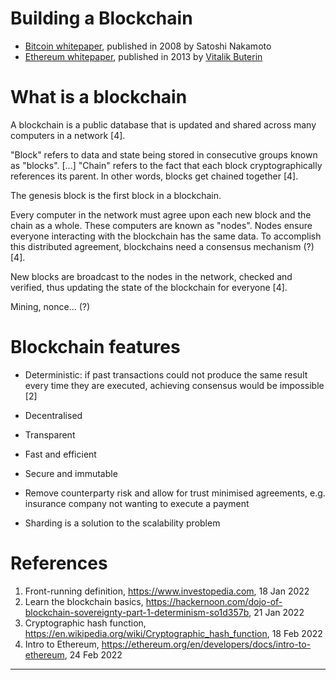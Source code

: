 # Building a Blockchain
- [Bitcoin whitepaper](https://bitcoin.org/bitcoin.pdf), published in 2008 by Satoshi Nakamoto
- [Ethereum whitepaper](https://ethereum.org/en/whitepaper/), published in 2013 by [Vitalik Buterin](https://vitalik.ca/)

# What is a blockchain
A blockchain is a public database that is updated and shared across many computers in a network [4].

"Block" refers to data and state being stored in consecutive groups known as "blocks". [...] "Chain" refers to the fact that each block cryptographically references its parent. In other words, blocks get chained together [4].

The genesis block is the first block in a blockchain.

Every computer in the network must agree upon each new block and the chain as a whole. These computers are known as "nodes". Nodes ensure everyone interacting with the blockchain has the same data. To accomplish this distributed agreement, blockchains need a consensus mechanism (?) [4].

New blocks are broadcast to the nodes in the network, checked and verified, thus updating the state of the blockchain for everyone [4].

Mining, nonce... (?)

# Blockchain features
- Deterministic: if past transactions could not produce the same result every time they are executed, achieving consensus would be impossible [2]
- Decentralised
- Transparent
- Fast and efficient
- Secure and immutable
- Remove counterparty risk and allow for trust minimised agreements, e.g. insurance company not wanting to execute a payment

- Sharding is a solution to the scalability problem

# References
1. Front-running definition, https://www.investopedia.com, 18 Jan 2022
2. Learn the blockchain basics, https://hackernoon.com/dojo-of-blockchain-sovereignty-part-1-determinism-so1d357b, 21 Jan 2022
3. Cryptographic hash function, https://en.wikipedia.org/wiki/Cryptographic_hash_function, 18 Feb 2022
4. Intro to Ethereum, https://ethereum.org/en/developers/docs/intro-to-ethereum, 24 Feb 2022

<hr />

